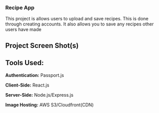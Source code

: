 ### Recipe App

This project is allows users to upload and save recipes. This is done through creating accounts. It also allows you to save any recipes other users have made

## Project Screen Shot(s)


## Tools Used:

**Authentication:** Passport.js

**Client-Side:** React.js

**Server-Side:** Node.js/Express.js

**Image Hosting:** AWS S3/Cloudfront(CDN)


